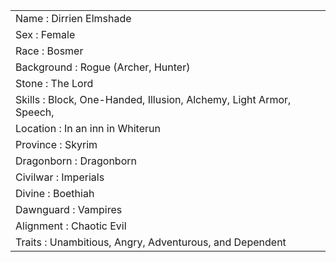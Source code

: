 |                                                                     |
| ------------------------------------------------------------------- |
| Name : Dirrien Elmshade                                             |
| Sex : Female                                                        |
| Race : Bosmer                                                       |
| Background : Rogue (Archer, Hunter)                                 |
| Stone : The Lord                                                    |
| Skills : Block, One-Handed, Illusion, Alchemy, Light Armor, Speech, |
| Location : In an inn in Whiterun                                    |
| Province : Skyrim                                                   |
| Dragonborn : Dragonborn                                             |
| Civilwar : Imperials                                                |
| Divine : Boethiah                                                   |
| Dawnguard : Vampires                                                |
| Alignment : Chaotic Evil                                            |
| Traits : Unambitious, Angry, Adventurous, and Dependent             |
